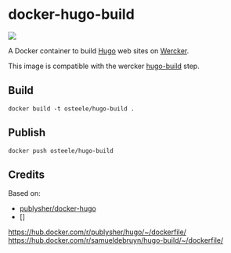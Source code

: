 # docker-hugo-build

[![](https://badge.imagelayers.io/osteele/hugo-build:latest.svg)](https://imagelayers.io/?images=osteele/hugo-build:latest 'Get your own badge on imagelayers.io')

A Docker container to build [Hugo](https://gohugo.io) web sites on [Wercker](http://www.wercker.com).

This image is compatible with the wercker [hugo-build](https://github.com/ArjenSchwarz/wercker-step-hugo-build) step.

## Build

    docker build -t osteele/hugo-build .

## Publish

    docker push osteele/hugo-build

## Credits

Based on:

* [publysher/docker-hugo](https://github.com/publysher/docker-hugo)
* []

https://hub.docker.com/r/publysher/hugo/~/dockerfile/
https://hub.docker.com/r/samueldebruyn/hugo-build/~/dockerfile/
